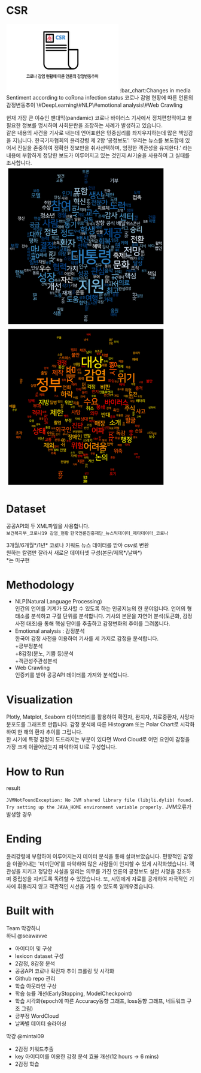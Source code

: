 # CSR
<img src="TitleImg.png" width="300">
:bar_chart:Changes in media Sentiment according to coRona infection status  
코로나 감염 현황에 따른 언론의 감정변동추이  
\#DeepLearning\#NLP\#emotional analysis\#Web Crawling  

 

현재 가장 큰 이슈인 팬대믹(pandamic) 코로나 바이러스 기사에서 정치편향적이고 불필요한 정보를 명시하여 사회분란을 조장하는 사례가 발생하고 있습니다.   
같은 내용의 사건을 기사로 내는데 언어표현은 민중심리를 좌지우지하는데 많은 책임감을 지닙니다. 한국기자협회의 윤리강령 제 2항 ‘공정보도’: ‘우리는 뉴스를 보도함에 있어서 진실을 존중하여 정확한 정보만을 취사선택하며, 엄정한 객관성을 유지한다.’ 라는 내용에 부합하게 정당한 보도가 이루어지고 있는 것인지 AI기술을 사용하여 그 실태를 조사합니다.  
<img src="pos_keyWordCloud.png" width="425"/> <img src="neg_keyWordCloud.png" width="425"/> 
# Dataset
공공API의 두 XML파일을 사용합니다.  
`보건복지부_코로나19 감염_현황`
`한국언론진흥재단_뉴스빅데이터_메타데이터_코로나`

3개월/6개월*/1년* 코로나 키워드 뉴스 데이터를 받아 csv로 변환    
원하는 칼럼만 잘라서 새로운 데이터셋 구성(본문/제목*/날짜*)    
*는 미구현  

# Methodology

+ NLP(Natural Language Processing)  
인간의 언어를 기계가 모사할 수 있도록 하는 인공지능의 한 분야입니다. 언어의 형태소를 분석하고 구절 단위를 분석합니다. 기사의 본문을 자연어 분석(토큰화, 감정사전 대조)을 통해 핵심 단어를 추출하고 감정변화의 추이를 그려봅니다.  
+ Emotional analysis : 감정분석  
한국어 감정 사전을 이용하여 기사를 세 가지로 감정을 분석합니다.  
+긍부정분석  
+8감정(분노, 기쁨 등)분석  
+객관성주관성분석   
+ Web Crawling    
 인증키를 받아 공공API 데이터를 가져와 분석합니다.  

# Visualization    
Plotly, Matplot, Seaborn 라이브러리를 활용하여 확진자, 완치자, 치료중환자, 사망자 분포도를 그래프로 만듭니다. 감정 분석에 따른 Histogram 또는 Polar Chart로 시각화하여 한 해의 환자 추이를 그립니다.  
한 시기에 특정 감정이 도드라지는 부분이 있다면 Word Cloud로 어떤 요인이 감정을 가장 크게 이끌어냈는지 파악하여 UI로 구성합니다.  

# How to Run

result

`JVMNotFoundException: No JVM shared library file (libjli.dylib) found. Try setting up the JAVA_HOME environment variable properly.`
JVM오류가 발생할 경우


# Ending  
윤리강령에 부합하여 이루어지는지 데이터 분석을 통해 살펴보았습니다. 편향적인 감정을 이끌어내는 '미끼단어'를 파악하여 많은 사람들이 인지할 수 있게 시각화했습니다. 객관성을 지키고 정당한 사실을 알리는 의무를 가진 언론의 공정보도 실천 사명을 강조하며 중립성을 지키도록 독려할 수 있겠습니다. 또, 시민에게 자료를 공개하여 자극적인 기사에 휘둘리지 않고 객관적인 시선을 가질 수 있도록 일깨우겠습니다.  

# Built with
Team 막강하니   
하니 @seawavve  
 - 아이디어 및 구상  
 - lexicon dataset 구성  
 - 2감정, 8감정 분석    
 - 공공API 코로나 확진자 추이 크롤링 및 시각화
 - Github repo 관리
 - 학습 아웃라인 구상
 - 학습 능률 개선(EarlyStopping, ModelCheckpoint)
 - 학습 시각화(epoch에 따른 Accuracy동향 그래프, loss동향 그래프, 네트워크 구조 그림)
 - 긍부정 WordCloud
 - 날짜별 데이터 슬라이싱 
 
막강 @mintai09
 - 2감정 키워드추출
 - key 아이디어를 이용한 감정 분석 효율 개선(12 hours -> 6 mins)
 - 2감정 학습



